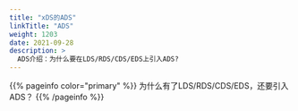 ```yaml
---
title: "xDS的ADS"
linkTitle: "ADS"
weight: 1203
date: 2021-09-28
description: >
  ADS介绍：为什么要在LDS/RDS/CDS/EDS上引入ADS?
---
```


{{% pageinfo color="primary" %}}
为什么有了LDS/RDS/CDS/EDS，还要引入ADS？
{{% /pageinfo %}}

### 

